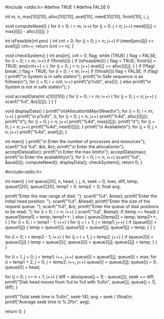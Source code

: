 #include <stdio.h>
#define TRUE 1
#define FALSE 0

int m, n, max[10][10], alloc[10][10], avail[10], need[10][10], finish[10], i, j;

void computeNeed() {
for (i = 0; i < m; i++)
for (j = 0; j < n; j++)
    need[i][j] = max[i][j] - alloc[i][j];
}

int isFeasible(int pno) {
int cnt = 0;
for (j = 0; j < n; j++)
if (need[pno][j] <= avail[j])
    cnt++;
return (cnt == n);
}

void checkSystem() {
int ans[m], cnt = 0, flag;
while (TRUE) {
flag = FALSE;
for (i = 0; i < m; i++)
    if (!finish[i]) {
        if (isFeasible(i)) {
            flag = TRUE;
            finish[i] = TRUE;
            ans[cnt++] = i;
            for (j = 0; j < n; j++)
                avail[j] += alloc[i][j];
        }
    }
if (!flag)
    break;
}
flag = TRUE;
for (i = 0; i < m; i++)
if (!finish[i])
    flag = FALSE;
if (flag) {
printf("\n System is in safe state\n");
printf("\n Safe sequence is as follows\n");
for (i = 0; i < cnt; i++)
    printf("p%d\t", ans[i]);
} else
printf("\n System is not in safe state\n");
}

void acceptData(int x[10][10]) {
for (i = 0; i < m; i++) {
for (j = 0; j < n; j++) {
    scanf("%d", &x[i][j]);
}
}
}

void displayData() {
printf("\n\tAllocation\tMax\tNeed\n");
for (i = 0; i < m; i++) {
printf("\n p%d\t", i);
for (j = 0; j < n; j++)
    printf("%4d", alloc[i][j]);
printf("\t");
for (j = 0; j < n; j++)
    printf("%4d", max[i][j]);
printf("\t");
for (j = 0; j < n; j++)
    printf("%4d", need[i][j]);
}
printf("\n Available\n");
for (j = 0; j < n; j++)
printf("%4d", avail[j]);
}

int main() {
printf("\n Enter the number of processes and resources");
scanf("%d %d", &m, &n);
printf("\n Enter the allocation\n");
acceptData(alloc);
printf("\n Enter the max limit\n");
acceptData(max);
printf("\n Enter the availability\n");
for (i = 0; i < n; i++)
scanf("%d", &avail[i]);
computeNeed();
displayData();
checkSystem();
return 0;
}


#include<stdio.h>

int main() {
int queue[20], n, head, i, j, k, seek = 0, max, diff, temp, queue1[20], queue2[20], temp1 = 0, temp2 = 0;
float avg;

printf("Enter the max range of disk: ");
scanf("%d", &max);
printf("Enter the initial head position: ");
scanf("%d", &head);
printf("Enter the size of the request queue: ");
scanf("%d", &n);
printf("Enter the queue of disk positions to be read: ");
for (i = 0; i < n; i++) {
scanf("%d", &temp);
if (temp >= head) {
    queue1[temp1] = temp;
    temp1++;
} else {
    queue2[temp2] = temp;
    temp2++;
}
}
for (i = 0; i < temp1 - 1; i++) {
for (j = i + 1; j < temp1; j++) {
    if (queue1[i] > queue1[j]) {
        temp = queue1[i];
        queue1[i] = queue1[j];
        queue1[j] = temp;
    }
}
}

for (i = 0; i < temp2 - 1; i++) {
for (j = i + 1; j < temp2; j++) {
    if (queue2[i] < queue2[j]) {
        temp = queue2[i];
        queue2[i] = queue2[j];
        queue2[j] = temp;
    }
}
}

for (i = 1, j = 0; j < temp1; i++, j++)
queue[i] = queue1[j];
queue[i] = max;
for (i = temp1 + 2, j = 0; j < temp2; i++, j++)
queue[i] = queue2[j];
queue[i] = 0;
queue[0] = head;

for (j = 0; j <= n + 1; j++) {
diff = abs(queue[j + 1] - queue[j]);
seek += diff;
printf("Disk head moves from %d to %d with %d\n", queue[j], queue[j + 1], diff);
}

printf("Total seek time is %d\n", seek-14);
avg = seek / (float)n;
printf("Average seek time is %.2f\n", avg);

return 0;
}

